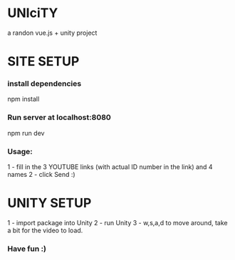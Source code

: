# UNIciTY
a randon vue.js + unity project 

# SITE SETUP
### install dependencies
npm install

### Run server at localhost:8080
npm run dev

### Usage: 
1 - fill in the 3 YOUTUBE links (with actual ID number in the link) and 4 names 
2 - click Send :)

# UNITY SETUP
1 - import package into Unity
2 - run Unity 
3 - w,s,a,d to move around, take a bit for the video to load.

### Have fun :) 


